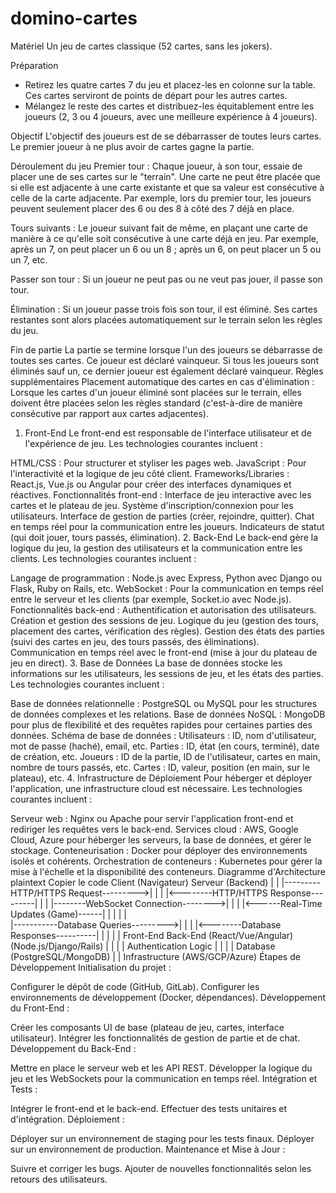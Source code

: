 domino-cartes
=============
Matériel
Un jeu de cartes classique (52 cartes, sans les jokers).

Préparation
- Retirez les quatre cartes 7 du jeu et placez-les en colonne sur la table. Ces cartes serviront de points de départ pour les autres cartes.
- Mélangez le reste des cartes et distribuez-les équitablement entre les joueurs (2, 3 ou 4 joueurs, avec une meilleure expérience à 4 joueurs).

Objectif
L'objectif des joueurs est de se débarrasser de toutes leurs cartes. Le premier joueur à ne plus avoir de cartes gagne la partie.

Déroulement du jeu
Premier tour : Chaque joueur, à son tour, essaie de placer une de ses cartes sur le "terrain". Une carte ne peut être placée que si elle est adjacente à une carte existante et que sa valeur est consécutive à celle de la carte adjacente. Par exemple, lors du premier tour, les joueurs peuvent seulement placer des 6 ou des 8 à côté des 7 déjà en place.

Tours suivants : Le joueur suivant fait de même, en plaçant une carte de manière à ce qu'elle soit consécutive à une carte déjà en jeu. Par exemple, après un 7, on peut placer un 6 ou un 8 ; après un 6, on peut placer un 5 ou un 7, etc.

Passer son tour : Si un joueur ne peut pas ou ne veut pas jouer, il passe son tour.

Élimination : Si un joueur passe trois fois son tour, il est éliminé. Ses cartes restantes sont alors placées automatiquement sur le terrain selon les règles du jeu.

Fin de partie
La partie se termine lorsque l'un des joueurs se débarrasse de toutes ses cartes. Ce joueur est déclaré vainqueur.
Si tous les joueurs sont éliminés sauf un, ce dernier joueur est également déclaré vainqueur.
Règles supplémentaires
Placement automatique des cartes en cas d'élimination : Lorsque les cartes d'un joueur éliminé sont placées sur le terrain, elles doivent être placées selon les règles standard (c'est-à-dire de manière consécutive par rapport aux cartes adjacentes).







1. Front-End
Le front-end est responsable de l'interface utilisateur et de l'expérience de jeu. Les technologies courantes incluent :

HTML/CSS : Pour structurer et styliser les pages web.
JavaScript : Pour l'interactivité et la logique de jeu côté client.
Frameworks/Libraries : React.js, Vue.js ou Angular pour créer des interfaces dynamiques et réactives.
Fonctionnalités front-end :
Interface de jeu interactive avec les cartes et le plateau de jeu.
Système d'inscription/connexion pour les utilisateurs.
Interface de gestion de parties (créer, rejoindre, quitter).
Chat en temps réel pour la communication entre les joueurs.
Indicateurs de statut (qui doit jouer, tours passés, élimination).
2. Back-End
Le back-end gère la logique du jeu, la gestion des utilisateurs et la communication entre les clients. Les technologies courantes incluent :

Langage de programmation : Node.js avec Express, Python avec Django ou Flask, Ruby on Rails, etc.
WebSocket : Pour la communication en temps réel entre le serveur et les clients (par exemple, Socket.io avec Node.js).
Fonctionnalités back-end :
Authentification et autorisation des utilisateurs.
Création et gestion des sessions de jeu.
Logique du jeu (gestion des tours, placement des cartes, vérification des règles).
Gestion des états des parties (suivi des cartes en jeu, des tours passés, des éliminations).
Communication en temps réel avec le front-end (mise à jour du plateau de jeu en direct).
3. Base de Données
La base de données stocke les informations sur les utilisateurs, les sessions de jeu, et les états des parties. Les technologies courantes incluent :

Base de données relationnelle : PostgreSQL ou MySQL pour les structures de données complexes et les relations.
Base de données NoSQL : MongoDB pour plus de flexibilité et des requêtes rapides pour certaines parties des données.
Schéma de base de données :
Utilisateurs : ID, nom d'utilisateur, mot de passe (haché), email, etc.
Parties : ID, état (en cours, terminé), date de création, etc.
Joueurs : ID de la partie, ID de l'utilisateur, cartes en main, nombre de tours passés, etc.
Cartes : ID, valeur, position (en main, sur le plateau), etc.
4. Infrastructure de Déploiement
Pour héberger et déployer l'application, une infrastructure cloud est nécessaire. Les technologies courantes incluent :

Serveur web : Nginx ou Apache pour servir l'application front-end et rediriger les requêtes vers le back-end.
Services cloud : AWS, Google Cloud, Azure pour héberger les serveurs, la base de données, et gérer le stockage.
Conteneurisation : Docker pour déployer des environnements isolés et cohérents.
Orchestration de conteneurs : Kubernetes pour gérer la mise à l'échelle et la disponibilité des conteneurs.
Diagramme d'Architecture
plaintext
Copier le code
Client (Navigateur)                 Serveur (Backend)
  |                                     |
  |---------HTTP/HTTPS Request--------->|
  |                                     |
  |<--------HTTP/HTTPS Response---------|
  |                                     |
  |--------WebSocket Connection-------->|
  |                                     |
  |<------Real-Time Updates (Game)------|
  |                                     |
  |                                     |  
  |-----------Database Queries--------->|
  |                                     |
  |<--------Database Responses----------|
  |                                     |
  |                                     |
 Front-End                  Back-End
(React/Vue/Angular)        (Node.js/Django/Rails)
     |                          |
     |                          |
 Authentication                Logic
     |                          |
     |                          |
  Database (PostgreSQL/MongoDB)
     |
     |
Infrastructure (AWS/GCP/Azure)
Étapes de Développement
Initialisation du projet :

Configurer le dépôt de code (GitHub, GitLab).
Configurer les environnements de développement (Docker, dépendances).
Développement du Front-End :

Créer les composants UI de base (plateau de jeu, cartes, interface utilisateur).
Intégrer les fonctionnalités de gestion de partie et de chat.
Développement du Back-End :

Mettre en place le serveur web et les API REST.
Développer la logique du jeu et les WebSockets pour la communication en temps réel.
Intégration et Tests :

Intégrer le front-end et le back-end.
Effectuer des tests unitaires et d'intégration.
Déploiement :

Déployer sur un environnement de staging pour les tests finaux.
Déployer sur un environnement de production.
Maintenance et Mise à Jour :

Suivre et corriger les bugs.
Ajouter de nouvelles fonctionnalités selon les retours des utilisateurs.
